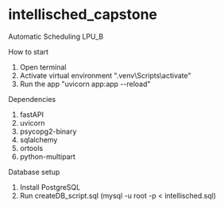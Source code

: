 # intellisched\_capstone

Automatic Scheduling LPU\_B

How to start

1. Open terminal
2. Activate virtual environment ".venv\\Scripts\\activate"
3. Run the app "uvicorn app:app --reload"





Dependencies

1. fastAPI
2. uvicorn
3. psycopg2-binary
4. sqlalchemy
5. ortools
6. python-multipart





Database setup

1. Install PostgreSQL
2. Run createDB\_script.sql (mysql -u root -p < intellisched.sql)



